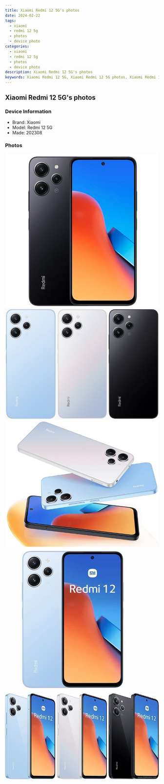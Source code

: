 ```yaml
---
title: Xiaomi Redmi 12 5G's photos
date: 2024-02-22
tags: 
  - xiaomi
  - redmi 12 5g
  - photos
  - device photo
categories: 
  - xiaomi
  - redmi 12 5g
  - photos
  - device photo
description: Xiaomi Redmi 12 5G's photos
keywords: Xiaomi Redmi 12 5G, Xiaomi Redmi 12 5G photos, Xiaomi Redmi 12 5G device photo
---
```


## Xiaomi Redmi 12 5G's photos

### Device Information

- Brand: Xiaomi
- Model: Redmi 12 5G
- Made: 202308

### Photos

![/images/best-assets/devices/xiaomi/xiaomi-redmi-12-5g/1.jpg](/images/best-assets/devices/xiaomi/xiaomi-redmi-12-5g/1.jpg)
![/images/best-assets/devices/xiaomi/xiaomi-redmi-12-5g/2.jpg](/images/best-assets/devices/xiaomi/xiaomi-redmi-12-5g/2.jpg)
![/images/best-assets/devices/xiaomi/xiaomi-redmi-12-5g/3.jpg](/images/best-assets/devices/xiaomi/xiaomi-redmi-12-5g/3.jpg)
![/images/best-assets/devices/xiaomi/xiaomi-redmi-12-5g/4.jpg](/images/best-assets/devices/xiaomi/xiaomi-redmi-12-5g/4.jpg)
![/images/best-assets/devices/xiaomi/xiaomi-redmi-12-5g/5.jpg](/images/best-assets/devices/xiaomi/xiaomi-redmi-12-5g/5.jpg)
